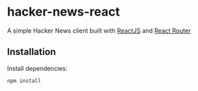 # hacker-news-react
A simple Hacker News client built with [ReactJS](http://facebook.github.io/react) and [React Router](https://github.com/rackt/react-router)

## Installation

Install dependencies:

```
npm install
```

